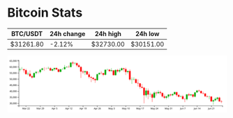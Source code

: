 # Bitcoin Stats

BTC/USDT|24h change|24h high|24h low|
|---|---|---|---|
|$31261.80|-2.12%|$32730.00|$30151.00|

<img src="./chart.svg">
